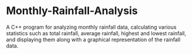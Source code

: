 # Monthly-Rainfall-Analysis
 A C++ program for analyzing monthly rainfall data, calculating various statistics such as total rainfall, average rainfall, highest and lowest rainfall, and displaying them along with a graphical representation of the rainfall data.
